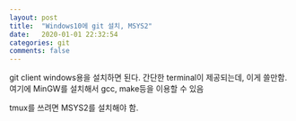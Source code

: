```yaml
---
layout: post
title:  "Windows10에 git 설치, MSYS2"
date:   2020-01-01 22:32:54
categories: git
comments: false 
---
```


git client windows용을 설치하면 된다.
간단한 terminal이 제공되는데, 이게 쓸만함.
여기에 MinGW를 설치해서 gcc, make등을 이용할 수 있음

tmux를 쓰려면 MSYS2를 설치해야 함.
